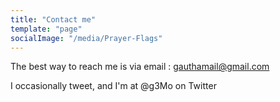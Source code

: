 ```yaml
---
title: "Contact me"
template: "page"
socialImage: "/media/Prayer-Flags"
---
```


The best way to reach me is via email : gauthamail@gmail.com

I occasionally tweet, and I'm at @g3Mo on Twitter